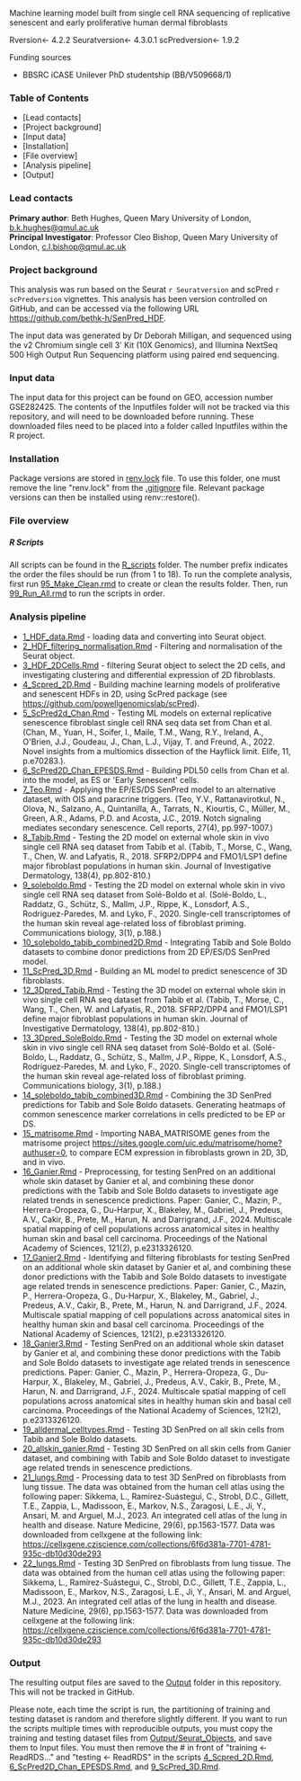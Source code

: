 Machine learning model built from single cell RNA sequencing of replicative senescent and early proliferative human dermal fibroblasts

Rversion<- 4.2.2
Seuratversion<- 4.3.0.1
scPredversion<- 1.9.2

Funding sources
- BBSRC iCASE Unilever PhD studentship (BB/V509668/1)

### Table of Contents
* [Lead contacts] 
* [Project background] 
* [Input data] 
* [Installation]
* [File overview]
* [Analysis pipeline]
* [Output] 


### Lead contacts
**Primary author**: Beth Hughes, Queen Mary University of London, [b.k.hughes\@qmul.ac.uk](mailto:b.k.hughes@qmul.ac.uk)  
**Principal Investigator**: Professor Cleo Bishop, Queen Mary University of London,  [c.l.bishop\@qmul.ac.uk](mailto:c.l.bishop@qmul.ac.uk)  

### Project background
This analysis was run based on the Seurat `r Seuratversion` and scPred `r scPredversion` vignettes. This analysis has been version controlled on GitHub, and can be accessed via the following URL <https://github.com/bethk-h/SenPred_HDF>. 

The input data was generated by Dr Deborah Milligan, and sequenced using the v2 Chromium single cell 3' Kit (10X Genomics), and Illumina NextSeq 500 High Output Run Sequencing platform using paired end sequencing.  

### Input data

The input data for this project can be found on GEO, accession number GSE282425. The contents of the Inputfiles folder will not be tracked via this repository, and will need to be downloaded before running. These downloaded files need to be placed into a folder called Inputfiles within the R project.


### Installation

Package versions are stored in [renv.lock](renv.lock) file. To use this folder, one must remove the line "renv.lock" from the [.gitignore](.gitignore) file. Relevant package versions can then be installed using renv::restore(). 


### File overview
##### R Scripts
All scripts can be found in the [R_scripts](R_scripts) folder. The number prefix indicates the order the files should be run (from 1 to 18). To run the complete analysis, first run [95_Make_Clean.rmd]() to create or clean the results folder. Then, run [99_Run_All.rmd]() to run the scripts in order.

### Analysis pipeline
* [1_HDF_data.Rmd](R_scripts/1_HDF_data.Rmd) - loading data and converting into Seurat object.
* [2_HDF_filtering_normalisation.Rmd](R_scripts/2_HDF_filtering_normalisation.Rmd) - Filtering and normalisation of the Seurat object.
* [3_HDF_2DCells.Rmd](R_scripts/3_HDF_2DCells.Rmd) - filtering Seurat object to select the 2D cells, and investigating clustering and differential expression of 2D fibroblasts.
* [4_Scpred_2D.Rmd](R_scripts/4_Scpred_2D.Rmd) - Building machine learning models of proliferative and senescent HDFs in 2D, using ScPred package (see https://github.com/powellgenomicslab/scPred).
* [5_ScPred2d_Chan.Rmd](R_scripts/5_ScPred2d_Chan.Rmd) - Testing ML models on external replicative senescence fibroblast single cell RNA seq data set from Chan et al. (Chan, M., Yuan, H., Soifer, I., Maile, T.M., Wang, R.Y., Ireland, A., O'Brien, J.J., Goudeau, J., Chan, L.J., Vijay, T. and Freund, A., 2022. Novel insights from a multiomics dissection of the Hayflick limit. Elife, 11, p.e70283.).
* [6_ScPred2D_Chan_EPESDS.Rmd](R_scripts/6_ScPred2D_Chan_EPESDS.Rmd) - Building PDL50 cells from Chan et al. into the model, as ES or 'Early Senescent' cells.
* [7_Teo.Rmd](R_scripts/7_Teo.Rmd) - Applying the EP/ES/DS SenPred model to an alternative dataset, with OIS and paracrine triggers. (Teo, Y.V., Rattanavirotkul, N., Olova, N., Salzano, A., Quintanilla, A., Tarrats, N., Kiourtis, C., Müller, M., Green, A.R., Adams, P.D. and Acosta, J.C., 2019. Notch signaling mediates secondary senescence. Cell reports, 27(4), pp.997-1007.)
* [8_Tabib.Rmd](R_scripts/8_Tabib.Rmd) - Testing the 2D model on external whole skin in vivo single cell RNA seq dataset from Tabib et al. (Tabib, T., Morse, C., Wang, T., Chen, W. and Lafyatis, R., 2018. SFRP2/DPP4 and FMO1/LSP1 define major fibroblast populations in human skin. Journal of Investigative Dermatology, 138(4), pp.802-810.)
* [9_soleboldo.Rmd](R_scripts/9_soleboldo.Rmd) - Testing the 2D model on external whole skin in vivo single cell RNA seq dataset from Solé-Boldo et al. (Solé-Boldo, L., Raddatz, G., Schütz, S., Mallm, J.P., Rippe, K., Lonsdorf, A.S., Rodríguez-Paredes, M. and Lyko, F., 2020. Single-cell transcriptomes of the human skin reveal age-related loss of fibroblast priming. Communications biology, 3(1), p.188.)
* [10_soleboldo_tabib_combined2D.Rmd](R_scripts/10_soleboldo_tabib_combined2D.Rmd) - Integrating Tabib and Sole Boldo datasets to combine donor predictions from 2D EP/ES/DS SenPred model.
* [11_ScPred_3D.Rmd](R_scripts/11_ScPred_3D.rmd) - Building an ML model to predict senescence of 3D fibroblasts.
* [12_3Dpred_Tabib.Rmd](R_scripts/12_3Dpred_Tabib.Rmd) - Testing the 3D model on external whole skin in vivo single cell RNA seq dataset from Tabib et al. (Tabib, T., Morse, C., Wang, T., Chen, W. and Lafyatis, R., 2018. SFRP2/DPP4 and FMO1/LSP1 define major fibroblast populations in human skin. Journal of Investigative Dermatology, 138(4), pp.802-810.)
* [13_3Dpred_SoleBoldo.Rmd](R_scripts/13_3Dpred_SoleBoldo.Rmd) - Testing the 3D model on external whole skin in vivo single cell RNA seq dataset from Solé-Boldo et al. (Solé-Boldo, L., Raddatz, G., Schütz, S., Mallm, J.P., Rippe, K., Lonsdorf, A.S., Rodríguez-Paredes, M. and Lyko, F., 2020. Single-cell transcriptomes of the human skin reveal age-related loss of fibroblast priming. Communications biology, 3(1), p.188.)
* [14_soleboldo_tabib_combined3D.Rmd](R_scripts/14_soleboldo_tabib_combined3D.Rmd) - Combining the 3D SenPred predictions for Tabib and Sole Boldo datasets. Generating heatmaps of common senescence marker correlations in cells predicted to be EP or DS.
* [15_matrisome.Rmd](R_scripts/15_matrisome.Rmd) - Importing NABA_MATRISOME genes from the matrisome project https://sites.google.com/uic.edu/matrisome/home?authuser=0, to compare ECM expression in fibroblasts grown in 2D, 3D, and in vivo.
* [16_Ganier.Rmd](R_scripts/16_Ganier.Rmd) - Preprocessing, for testing SenPred on an additional whole skin dataset by Ganier et al, and combining these donor predictions with the Tabib and Sole Boldo datasets to investigate age related trends in senescence predictions. Paper: Ganier, C., Mazin, P., Herrera-Oropeza, G., Du-Harpur, X., Blakeley, M., Gabriel, J., Predeus, A.V., Cakir, B., Prete, M., Harun, N. and Darrigrand, J.F., 2024. Multiscale spatial mapping of cell populations across anatomical sites in healthy human skin and basal cell carcinoma. Proceedings of the National Academy of Sciences, 121(2), p.e2313326120.
* [17_Ganier2.Rmd](R_scripts/17_Ganier2.Rmd) - Identifying and filtering fibroblasts for testing SenPred on an additional whole skin dataset by Ganier et al, and combining these donor predictions with the Tabib and Sole Boldo datasets to investigate age related trends in senescence predictions. Paper: Ganier, C., Mazin, P., Herrera-Oropeza, G., Du-Harpur, X., Blakeley, M., Gabriel, J., Predeus, A.V., Cakir, B., Prete, M., Harun, N. and Darrigrand, J.F., 2024. Multiscale spatial mapping of cell populations across anatomical sites in healthy human skin and basal cell carcinoma. Proceedings of the National Academy of Sciences, 121(2), p.e2313326120.
* [18_Ganier3.Rmd](R_scripts/18_Ganier3.Rmd) - Testing SenPred on an additional whole skin dataset by Ganier et al, and combining these donor predictions with the Tabib and Sole Boldo datasets to investigate age related trends in senescence predictions. Paper: Ganier, C., Mazin, P., Herrera-Oropeza, G., Du-Harpur, X., Blakeley, M., Gabriel, J., Predeus, A.V., Cakir, B., Prete, M., Harun, N. and Darrigrand, J.F., 2024. Multiscale spatial mapping of cell populations across anatomical sites in healthy human skin and basal cell carcinoma. Proceedings of the National Academy of Sciences, 121(2), p.e2313326120.
* [19_alldermal_celltypes.Rmd](R_scripts/19_alldermal_celltypes.Rmd) - Testing 3D SenPred on all skin cells from Tabib and Sole Boldo datasets.
* [20_allskin_ganier.Rmd](R_scripts/20_allskin_ganier.Rmd) - Testing 3D SenPred on all skin cells from Ganier dataset, and combining with Tabib and Sole Boldo dataset to investigate age related trends in senescence predictions.
* [21_lungs.Rmd](R_scripts/21_lungs.Rmd) - Processing data to test 3D SenPred on fibroblasts from lung tissue. The data was obtained from the human cell atlas using the following paper: Sikkema, L., Ramírez-Suástegui, C., Strobl, D.C., Gillett, T.E., Zappia, L., Madissoon, E., Markov, N.S., Zaragosi, L.E., Ji, Y., Ansari, M. and Arguel, M.J., 2023. An integrated cell atlas of the lung in health and disease. Nature Medicine, 29(6), pp.1563-1577.
Data was downloaded from cellxgene at the following link:
https://cellxgene.cziscience.com/collections/6f6d381a-7701-4781-935c-db10d30de293
* [22_lungs.Rmd](R_scripts/22_lungs.Rmd) - Testing 3D SenPred on fibroblasts from lung tissue. The data was obtained from the human cell atlas using the following paper: Sikkema, L., Ramírez-Suástegui, C., Strobl, D.C., Gillett, T.E., Zappia, L., Madissoon, E., Markov, N.S., Zaragosi, L.E., Ji, Y., Ansari, M. and Arguel, M.J., 2023. An integrated cell atlas of the lung in health and disease. Nature Medicine, 29(6), pp.1563-1577.
Data was downloaded from cellxgene at the following link:
https://cellxgene.cziscience.com/collections/6f6d381a-7701-4781-935c-db10d30de293

### Output
The resulting output files are saved to the [Output](Output) folder in this repository. This will not be tracked in GitHub. 

Please note, each time the script is run, the partitioning of training and testing dataset is random and therefore slightly different. If you want to run the scripts multiple times with reproducible outputs, you must copy the training and testing dataset files from [Output/Seurat_Objects](Output/Seurat_Objects), and save them to Input files. You must then remove the # in front of "training <- ReadRDS..." and "testing <- ReadRDS" in the scripts [4_Scpred_2D.Rmd](R_scripts/4_Scpred_2D.Rmd), [6_ScPred2D_Chan_EPESDS.Rmd](R_scripts/6_ScPred2D_Chan_EPESDS.Rmd), and [9_ScPred_3D.Rmd](R_scripts/9_ScPred_3D.rmd).
 

